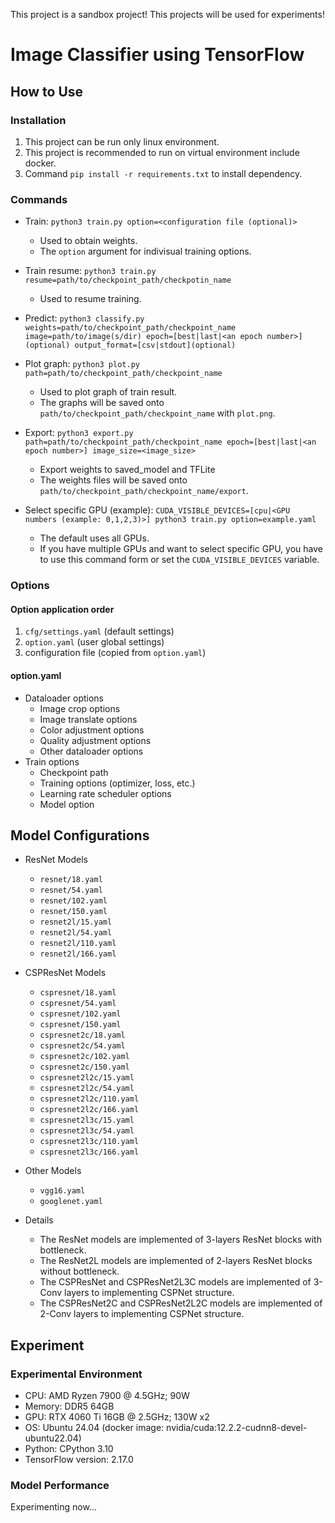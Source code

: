 This project is a sandbox project! This projects will be used for experiments!

# Image Classifier using TensorFlow
## How to Use
### Installation
1. This project can be run only linux environment.
2. This project is recommended to run on virtual environment include docker.
3. Command `pip install -r requirements.txt` to install dependency.

### Commands
* Train: `python3 train.py option=<configuration file (optional)>`
  - Used to obtain weights.
  - The `option` argument for indivisual training options.

* Train resume: `python3 train.py resume=path/to/checkpoint_path/checkpotin_name`
  - Used to resume training.

* Predict: `python3 classify.py weights=path/to/checkpoint_path/checkpoint_name image=path/to/image(s/dir) epoch=[best|last|<an epoch number>](optional) output_format=[csv|stdout](optional)`

* Plot graph: `python3 plot.py path=path/to/checkpoint_path/checkpoint_name`
  - Used to plot graph of train result.
  - The graphs will be saved onto `path/to/checkpoint_path/checkpoint_name` with `plot.png`.

* Export: `python3 export.py path=path/to/checkpoint_path/checkpoint_name epoch=[best|last|<an epoch number>] image_size=<image_size>`
  - Export weights to saved_model and TFLite
  - The weights files will be saved onto `path/to/checkpoint_path/checkpoint_name/export`.

* Select specific GPU (example): `CUDA_VISIBLE_DEVICES=[cpu|<GPU numbers (example: 0,1,2,3)>] python3 train.py option=example.yaml`
  - The default uses all GPUs.
  - If you have multiple GPUs and want to select specific GPU, you have to use this command form or set the `CUDA_VISIBLE_DEVICES` variable.

### Options
#### Option application order
1. `cfg/settings.yaml` (default settings)
2. `option.yaml` (user global settings)
3. configuration file (copied from `option.yaml`)

#### option.yaml
* Dataloader options
  - Image crop options
  - Image translate options
  - Color adjustment options
  - Quality adjustment options
  - Other dataloader options
* Train options
  - Checkpoint path
  - Training options (optimizer, loss, etc.)
  - Learning rate scheduler options
  - Model option

## Model Configurations
* ResNet Models
  - `resnet/18.yaml`
  - `resnet/54.yaml`
  - `resnet/102.yaml`
  - `resnet/150.yaml`
  - `resnet2l/15.yaml`
  - `resnet2l/54.yaml`
  - `resnet2l/110.yaml`
  - `resnet2l/166.yaml`

* CSPResNet Models
  - `cspresnet/18.yaml`
  - `cspresnet/54.yaml`
  - `cspresnet/102.yaml`
  - `cspresnet/150.yaml`
  - `cspresnet2c/18.yaml`
  - `cspresnet2c/54.yaml`
  - `cspresnet2c/102.yaml`
  - `cspresnet2c/150.yaml`
  - `cspresnet2l2c/15.yaml`
  - `cspresnet2l2c/54.yaml`
  - `cspresnet2l2c/110.yaml`
  - `cspresnet2l2c/166.yaml`
  - `cspresnet2l3c/15.yaml`
  - `cspresnet2l3c/54.yaml`
  - `cspresnet2l3c/110.yaml`
  - `cspresnet2l3c/166.yaml`

* Other Models
  - `vgg16.yaml`
  - `googlenet.yaml`

* Details
  - The ResNet models are implemented of 3-layers ResNet blocks with bottleneck.
  - The ResNet2L models are implemented of 2-layers ResNet blocks without bottleneck.
  - The CSPResNet and CSPResNet2L3C models are implemented of 3-Conv layers to implementing CSPNet structure.
  - The CSPResNet2C and CSPResNet2L2C models are implemented of 2-Conv layers to implementing CSPNet structure.

## Experiment
### Experimental Environment
* CPU: AMD Ryzen 7900 @ 4.5GHz; 90W
* Memory: DDR5 64GB
* GPU: RTX 4060 Ti 16GB @ 2.5GHz; 130W x2
* OS: Ubuntu 24.04 (docker image: nvidia/cuda:12.2.2-cudnn8-devel-ubuntu22.04)
* Python: CPython 3.10
* TensorFlow version: 2.17.0

### Model Performance
Experimenting now...
